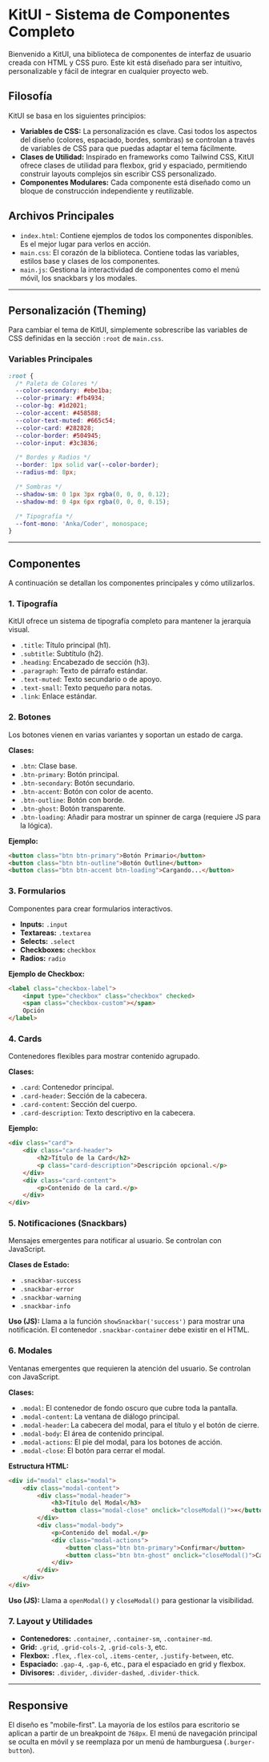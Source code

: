 # KitUI - Sistema de Componentes Completo

Bienvenido a KitUI, una biblioteca de componentes de interfaz de usuario creada con HTML y CSS puro. Este kit está diseñado para ser intuitivo, personalizable y fácil de integrar en cualquier proyecto web.

## Filosofía

KitUI se basa en los siguientes principios:

- **Variables de CSS:** La personalización es clave. Casi todos los aspectos del diseño (colores, espaciado, bordes, sombras) se controlan a través de variables de CSS para que puedas adaptar el tema fácilmente.
- **Clases de Utilidad:** Inspirado en frameworks como Tailwind CSS, KitUI ofrece clases de utilidad para flexbox, grid y espaciado, permitiendo construir layouts complejos sin escribir CSS personalizado.
- **Componentes Modulares:** Cada componente está diseñado como un bloque de construcción independiente y reutilizable.

## Archivos Principales

- `index.html`: Contiene ejemplos de todos los componentes disponibles. Es el mejor lugar para verlos en acción.
- `main.css`: El corazón de la biblioteca. Contiene todas las variables, estilos base y clases de los componentes.
- `main.js`: Gestiona la interactividad de componentes como el menú móvil, los snackbars y los modales.

---

## Personalización (Theming)

Para cambiar el tema de KitUI, simplemente sobrescribe las variables de CSS definidas en la sección `:root` de `main.css`.

### Variables Principales

```css
:root {
  /* Paleta de Colores */
  --color-secondary: #ebe1ba;
  --color-primary: #fb4934;
  --color-bg: #1d2021;
  --color-accent: #458588;
  --color-text-muted: #665c54;
  --color-card: #282828;
  --color-border: #504945;
  --color-input: #3c3836;

  /* Bordes y Radios */
  --border: 1px solid var(--color-border);
  --radius-md: 8px;

  /* Sombras */
  --shadow-sm: 0 1px 3px rgba(0, 0, 0, 0.12);
  --shadow-md: 0 4px 6px rgba(0, 0, 0, 0.15);

  /* Tipografía */
  --font-mono: 'Anka/Coder', monospace;
}
```

---

## Componentes

A continuación se detallan los componentes principales y cómo utilizarlos.

### 1. Tipografía

KitUI ofrece un sistema de tipografía completo para mantener la jerarquía visual.

- `.title`: Título principal (h1).
- `.subtitle`: Subtítulo (h2).
- `.heading`: Encabezado de sección (h3).
- `.paragraph`: Texto de párrafo estándar.
- `.text-muted`: Texto secundario o de apoyo.
- `.text-small`: Texto pequeño para notas.
- `.link`: Enlace estándar.

### 2. Botones

Los botones vienen en varias variantes y soportan un estado de carga.

**Clases:**
- `.btn`: Clase base.
- `.btn-primary`: Botón principal.
- `.btn-secondary`: Botón secundario.
- `.btn-accent`: Botón con color de acento.
- `.btn-outline`: Botón con borde.
- `.btn-ghost`: Botón transparente.
- `.btn-loading`: Añadir para mostrar un spinner de carga (requiere JS para la lógica).

**Ejemplo:**
```html
<button class="btn btn-primary">Botón Primario</button>
<button class="btn btn-outline">Botón Outline</button>
<button class="btn btn-accent btn-loading">Cargando...</button>
```

### 3. Formularios

Componentes para crear formularios interactivos.

- **Inputs:** `.input`
- **Textareas:** `.textarea`
- **Selects:** `.select`
- **Checkboxes:** `checkbox`
- **Radios:** `radio`

**Ejemplo de Checkbox:**
```html
<label class="checkbox-label">
    <input type="checkbox" class="checkbox" checked>
    <span class="checkbox-custom"></span>
    Opción
</label>
```

### 4. Cards

Contenedores flexibles para mostrar contenido agrupado.

**Clases:**
- `.card`: Contenedor principal.
- `.card-header`: Sección de la cabecera.
- `.card-content`: Sección del cuerpo.
- `.card-description`: Texto descriptivo en la cabecera.

**Ejemplo:**
```html
<div class="card">
    <div class="card-header">
        <h2>Título de la Card</h2>
        <p class="card-description">Descripción opcional.</p>
    </div>
    <div class="card-content">
        <p>Contenido de la card.</p>
    </div>
</div>
```

### 5. Notificaciones (Snackbars)

Mensajes emergentes para notificar al usuario. Se controlan con JavaScript.

**Clases de Estado:**
- `.snackbar-success`
- `.snackbar-error`
- `.snackbar-warning`
- `.snackbar-info`

**Uso (JS):**
Llama a la función `showSnackbar('success')` para mostrar una notificación. El contenedor `.snackbar-container` debe existir en el HTML.

### 6. Modales

Ventanas emergentes que requieren la atención del usuario. Se controlan con JavaScript.

**Clases:**
- `.modal`: El contenedor de fondo oscuro que cubre toda la pantalla.
- `.modal-content`: La ventana de diálogo principal.
- `.modal-header`: La cabecera del modal, para el título y el botón de cierre.
- `.modal-body`: El área de contenido principal.
- `.modal-actions`: El pie del modal, para los botones de acción.
- `.modal-close`: El botón para cerrar el modal.

**Estructura HTML:**
```html
<div id="modal" class="modal">
    <div class="modal-content">
        <div class="modal-header">
            <h3>Título del Modal</h3>
            <button class="modal-close" onclick="closeModal()">×</button>
        </div>
        <div class="modal-body">
            <p>Contenido del modal.</p>
            <div class="modal-actions">
                <button class="btn btn-primary">Confirmar</button>
                <button class="btn btn-ghost" onclick="closeModal()">Cancelar</button>
            </div>
        </div>
    </div>
</div>
```
**Uso (JS):**
Llama a `openModal()` y `closeModal()` para gestionar la visibilidad.

### 7. Layout y Utilidades

- **Contenedores:** `.container`, `.container-sm`, `.container-md`.
- **Grid:** `.grid`, `.grid-cols-2`, `.grid-cols-3`, etc.
- **Flexbox:** `.flex`, `.flex-col`, `.items-center`, `.justify-between`, etc.
- **Espaciado:** `.gap-4`, `.gap-6`, etc., para el espaciado en grid y flexbox.
- **Divisores:** `.divider`, `.divider-dashed`, `.divider-thick`.

---

## Responsive

El diseño es "mobile-first". La mayoría de los estilos para escritorio se aplican a partir de un breakpoint de `768px`. El menú de navegación principal se oculta en móvil y se reemplaza por un menú de hamburguesa (`.burger-button`).